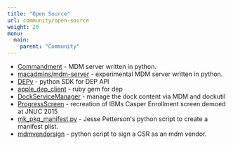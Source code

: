 ```yaml
---
title: "Open Source"
url: community/open-source
weight: 20
menu:
  main:
    parent: "Community"
---
```


* [Commandment](https://github.com/jessepeterson/commandment) - MDM server written in python.
* [macadmins/mdm-server](https://github.com/macadmins/mdm-server) - experimental MDM server written in python.
* [DEPy](https://github.com/bruienne/depy) - python SDK for DEP API
* [apple_dep_client](https://github.com/cellabus/apple_dep_client) - ruby gem for dep
* [DockServiceManager](https://github.com/ygini/DockServiceManager) - manage the dock content via MDM and dockutil
* [ProgressScreen](https://github.com/jason-tratta/ProgressScreen) - recreation of IBMs Casper Enrollment screen demoed at JNUC 2015
* [mk_pkg_manifest.py](https://gist.github.com/jessepeterson/d9d1f592a8c54395827f73dc60b3a0f3) - Jesse Petterson's python script to create a manifest plist.
* [mdmvendorsign](https://github.com/grinich/mdmvendorsign) - python script to sign a CSR as an mdm vendor.
